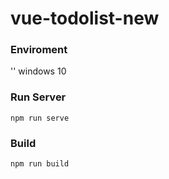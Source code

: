 # vue-todolist-new

### Enviroment
'' windows 10


### Run Server
```
npm run serve
```

### Build
```
npm run build
```
